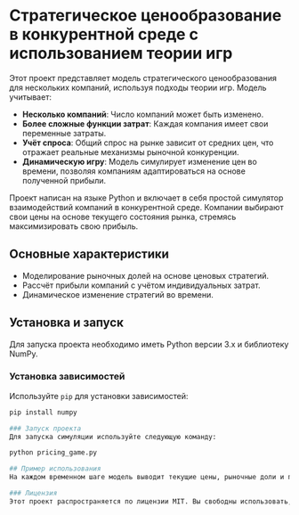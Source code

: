 # Стратегическое ценообразование в конкурентной среде с использованием теории игр

Этот проект представляет модель стратегического ценообразования для нескольких компаний, используя подходы теории игр. Модель учитывает:

- **Несколько компаний**: Число компаний может быть изменено.
- **Более сложные функции затрат**: Каждая компания имеет свои переменные затраты.
- **Учёт спроса**: Общий спрос на рынке зависит от средних цен, что отражает реальные механизмы рыночной конкуренции.
- **Динамическую игру**: Модель симулирует изменение цен во времени, позволяя компаниям адаптироваться на основе полученной прибыли.

Проект написан на языке Python и включает в себя простой симулятор взаимодействий компаний в конкурентной среде. Компании выбирают свои цены на основе текущего состояния рынка, стремясь максимизировать свою прибыль.

## Основные характеристики
- Моделирование рыночных долей на основе ценовых стратегий.
- Рассчёт прибыли компаний с учётом индивидуальных затрат.
- Динамическое изменение стратегий во времени.

## Установка и запуск
Для запуска проекта необходимо иметь Python версии 3.x и библиотеку NumPy.

### Установка зависимостей
Используйте `pip` для установки зависимостей:
```sh
pip install numpy

### Запуск проекта
Для запуска симуляции используйте следующую команду:

python pricing_game.py

## Пример использования
На каждом временном шаге модель выводит текущие цены, рыночные доли и прибыль компаний. После завершения симуляции вы получите результаты взаимодействий компаний на протяжении всех временных шагов.

### Лицензия
Этот проект распространяется по лицензии MIT. Вы свободны использовать, изменять и распространять этот код.
